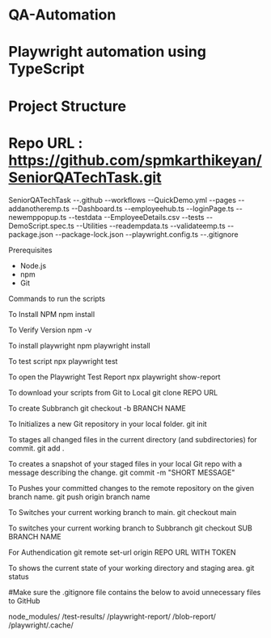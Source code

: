 # QA-Automation
# Playwright automation using TypeScript
# Project Structure
# Repo URL : https://github.com/spmkarthikeyan/SeniorQATechTask.git

SeniorQATechTask
--.github
  --workflows
     --QuickDemo.yml
--pages
  --addanotheremp.ts
  --Dashboard.ts
  --employeehub.ts
  --loginPage.ts
  --newemppopup.ts
--testdata
  --EmployeeDetails.csv
--tests
  --DemoScript.spec.ts
--Utilities
  --readempdata.ts
  --validateemp.ts
--package.json
--package-lock.json
--playwright.config.ts
--.gitignore


Prerequisites

- Node.js
- npm
- Git

Commands to run the scripts

To Install NPM
  npm install  
  
To Verify Version
  npm -v
  
To install playwright
  npm playwright install
  
To test script
  npx playwright test
  
To open the Playwright Test Report
  npx playwright show-report

To download your scripts from Git to Local
  git clone REPO URL
  
To create Subbranch
  git checkout -b BRANCH NAME

To Initializes a new Git repository in your local folder.
  git init

To stages all changed files in the current directory (and subdirectories) for commit.
  git add .

To creates a snapshot of your staged files in your local Git repo with a message describing the change.
  git commit -m "SHORT MESSAGE"

To Pushes your committed changes to the remote repository on the given branch name.
  git push origin branch name

To Switches your current working branch to main.
  git checkout main

To switches your current working branch to Subbranch
  git checkout SUB BRANCH NAME

For Authendication
git remote set-url origin REPO URL WITH TOKEN

To shows the current state of your working directory and staging area.
  git status


#Make sure the .gitignore file contains the below to avoid unnecessary files to GitHub

node_modules/
/test-results/
/playwright-report/
/blob-report/
/playwright/.cache/











